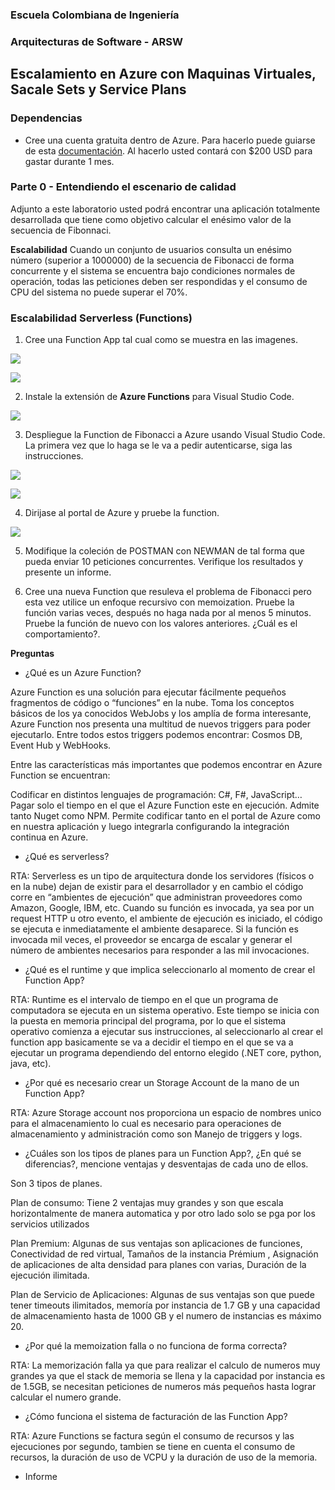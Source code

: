 ### Escuela Colombiana de Ingeniería
### Arquitecturas de Software - ARSW

## Escalamiento en Azure con Maquinas Virtuales, Sacale Sets y Service Plans

### Dependencias
* Cree una cuenta gratuita dentro de Azure. Para hacerlo puede guiarse de esta [documentación](https://azure.microsoft.com/en-us/free/search/?&ef_id=Cj0KCQiA2ITuBRDkARIsAMK9Q7MuvuTqIfK15LWfaM7bLL_QsBbC5XhJJezUbcfx-qAnfPjH568chTMaAkAsEALw_wcB:G:s&OCID=AID2000068_SEM_alOkB9ZE&MarinID=alOkB9ZE_368060503322_%2Bazure_b_c__79187603991_kwd-23159435208&lnkd=Google_Azure_Brand&dclid=CjgKEAiA2ITuBRDchty8lqPlzS4SJAC3x4k1mAxU7XNhWdOSESfffUnMNjLWcAIuikQnj3C4U8xRG_D_BwE). Al hacerlo usted contará con $200 USD para gastar durante 1 mes.

### Parte 0 - Entendiendo el escenario de calidad

Adjunto a este laboratorio usted podrá encontrar una aplicación totalmente desarrollada que tiene como objetivo calcular el enésimo valor de la secuencia de Fibonnaci.

**Escalabilidad**
Cuando un conjunto de usuarios consulta un enésimo número (superior a 1000000) de la secuencia de Fibonacci de forma concurrente y el sistema se encuentra bajo condiciones normales de operación, todas las peticiones deben ser respondidas y el consumo de CPU del sistema no puede superar el 70%.

### Escalabilidad Serverless (Functions)

1. Cree una Function App tal cual como se muestra en las  imagenes.

![](images/part3/part3-function-config.png)

![](images/part3/part3-function-configii.png)

2. Instale la extensión de **Azure Functions** para Visual Studio Code.

![](images/part3/part3-install-extension.png)

3. Despliegue la Function de Fibonacci a Azure usando Visual Studio Code. La primera vez que lo haga se le va a pedir autenticarse, siga las instrucciones.

![](images/part3/part3-deploy-function-1.png)

![](images/part3/part3-deploy-function-2.png)

4. Dirijase al portal de Azure y pruebe la function.

![](images/part3/part3-test-function.png)

5. Modifique la coleción de POSTMAN con NEWMAN de tal forma que pueda enviar 10 peticiones concurrentes. Verifique los resultados y presente un informe.

6. Cree una nueva Function que resuleva el problema de Fibonacci pero esta vez utilice un enfoque recursivo con memoization. Pruebe la función varias veces, después no haga nada por al menos 5 minutos. Pruebe la función de nuevo con los valores anteriores. ¿Cuál es el comportamiento?.

**Preguntas**

* ¿Qué es un Azure Function?

Azure Function es una solución para ejecutar fácilmente pequeños fragmentos de código o “funciones” en la nube. Toma los conceptos básicos de los ya conocidos WebJobs y los amplía de forma interesante, Azure Function nos presenta una multitud de nuevos triggers para poder ejecutarlo. Entre todos estos triggers podemos encontrar: Cosmos DB, Event Hub y WebHooks.

Entre las características más importantes que podemos encontrar en Azure Function se encuentran:

Codificar en distintos lenguajes de programación: C#, F#, JavaScript…
Pagar solo el tiempo en el que el Azure Function este en ejecución.
Admite tanto Nuget como NPM.
Permite codificar tanto en el portal de Azure como en nuestra aplicación y luego integrarla configurando la integración continua en Azure.


* ¿Qué es serverless?

RTA: Serverless es un tipo de arquitectura donde los servidores (físicos o en la nube) dejan de existir para el desarrollador y en cambio el código corre en “ambientes de ejecución” que administran proveedores como Amazon, Google, IBM, etc. Cuando su función es invocada, ya sea por un request HTTP u otro evento, el ambiente de ejecución es iniciado, el código se ejecuta e inmediatamente el ambiente desaparece. Si la función es invocada mil veces, el proveedor se encarga de escalar y generar el número de ambientes necesarios para responder a las mil invocaciones.

* ¿Qué es el runtime y que implica seleccionarlo al momento de crear el Function App?

RTA: Runtime es el intervalo de tiempo en el que un programa de computadora se ejecuta en un sistema operativo. Este tiempo se inicia con la puesta en memoria principal del programa, por lo que el sistema operativo comienza a ejecutar sus instrucciones, al seleccionarlo al crear el function app basicamente se va a decidir el tiempo en el que se va a ejecutar un programa dependiendo del entorno elegido (.NET core, python, java, etc).

* ¿Por qué es necesario crear un Storage Account de la mano de un Function App?

RTA: Azure Storage account nos proporciona un espacio de nombres unico para el almacenamiento lo cual es necesario para operaciones de almacenamiento y administración como son Manejo de triggers y logs.

* ¿Cuáles son los tipos de planes para un Function App?, ¿En qué se diferencias?, mencione ventajas y desventajas de cada uno de ellos.

Son 3 tipos de planes.

Plan de consumo: Tiene 2 ventajas muy grandes y son que escala horizontalmente de manera automatica y por otro lado solo se pga por los servicios utilizados

Plan Premium: Algunas de sus ventajas son aplicaciones de funciones, Conectividad de red virtual, Tamaños de la instancia Prémium , Asignación de aplicaciones de alta densidad para planes con varias, Duración de la ejecución ilimitada.

Plan de Servicio de Aplicaciones: Algunas de sus ventajas son que puede tener timeouts ilimitados, memoría por instancia de 1.7 GB y una capacidad de almacenamiento hasta de 1000 GB y el numero de instancias es máximo 20.




* ¿Por qué la memoization falla o no funciona de forma correcta?

RTA: La memorización falla ya que para realizar el calculo de numeros muy grandes ya que el stack de memoria se llena y la capacidad por instancia es de 1.5GB, se necesitan peticiones de numeros más pequeños hasta lograr calcular el numero grande.

* ¿Cómo funciona el sistema de facturación de las Function App?

RTA: Azure Functions se factura según el consumo de recursos y las ejecuciones por segundo, tambien se tiene en cuenta el consumo de recursos, la duración de uso de VCPU y la duración de uso de la memoria.

* Informe
